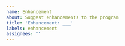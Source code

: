 ```yaml
---
name: Enhancement
about: Suggest enhancements to the program
title: 'Enhancement: ___'
labels: enhancement
assignees: ''
---
```

